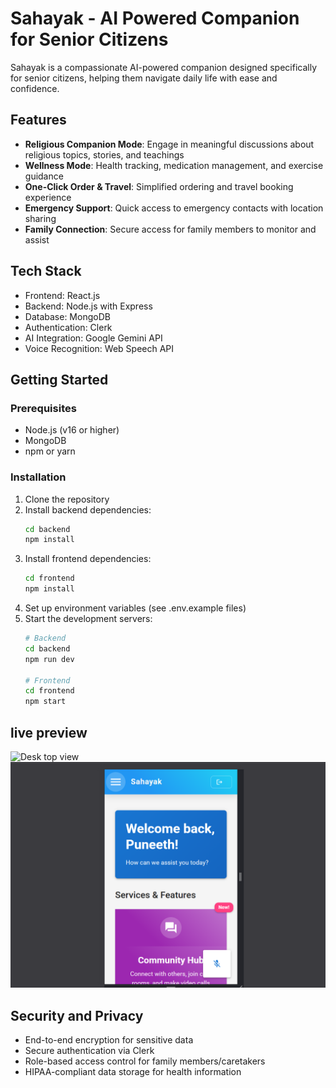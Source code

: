 # Sahayak - AI Powered Companion for Senior Citizens

Sahayak is a compassionate AI-powered companion designed specifically for senior citizens, helping them navigate daily life with ease and confidence.

## Features

- **Religious Companion Mode**: Engage in meaningful discussions about religious topics, stories, and teachings
- **Wellness Mode**: Health tracking, medication management, and exercise guidance
- **One-Click Order & Travel**: Simplified ordering and travel booking experience
- **Emergency Support**: Quick access to emergency contacts with location sharing
- **Family Connection**: Secure access for family members to monitor and assist

## Tech Stack

- Frontend: React.js
- Backend: Node.js with Express
- Database: MongoDB
- Authentication: Clerk
- AI Integration: Google Gemini API
- Voice Recognition: Web Speech API

## Getting Started

### Prerequisites

- Node.js (v16 or higher)
- MongoDB
- npm or yarn

### Installation

1. Clone the repository
2. Install backend dependencies:
   ```bash
   cd backend
   npm install
   ```
3. Install frontend dependencies:
   ```bash
   cd frontend
   npm install
   ```
4. Set up environment variables (see .env.example files)
5. Start the development servers:
   ```bash
   # Backend
   cd backend
   npm run dev

   # Frontend
   cd frontend
   npm start
   ```
## live preview
 ![Desk top view](https://imagekit.io/tools/asset-public-link?detail=%7B%22name%22%3A%22destopview.png%22%2C%22type%22%3A%22image%2Fpng%22%2C%22signedurl_expire%22%3A%222028-04-04T13%3A52%3A12.106Z%22%2C%22signedUrl%22%3A%22https%3A%2F%2Fmedia-hosting.imagekit.io%2F8d2b309c8fdd4378%2Fdestopview.png%3FExpires%3D1838469132%26Key-Pair-Id%3DK2ZIVPTIP2VGHC%26Signature%3DuvwEa3RPdOnBZHeom0ZcIAn9Y2CZVJiheGVBOoLP3FAe~KuDqSu15cQGLu~Spu5wXQUfg2LxVkInDDMtHyhUo13moNiAFFG84aBmtKFSrTM0P8VO86gUxDJacG9IYzYgMj2wIBYiApOjSLFDIfbLtL3ZkdyMYi3Il2KUacQyqaBlS9ZsLaaVBenbDcSc2hFa1ufcc8wiXZQvb9rr79qFVLVxFrnDjc1o3PTo8Y-5-ud8dB7uv9SIyU0l-uA6wf5WEtwVr41JG0cSqvVoF~G3-fPmOl~zMApyZw2qCPyCLs53kz3u4UHH0MKBcNs7GBpmj890k4KKRXno~QsZojNIZA__%22%7D)
 ![mobile view](mobile-view.png)
 
## Security and Privacy

- End-to-end encryption for sensitive data
- Secure authentication via Clerk
- Role-based access control for family members/caretakers
- HIPAA-compliant data storage for health information
